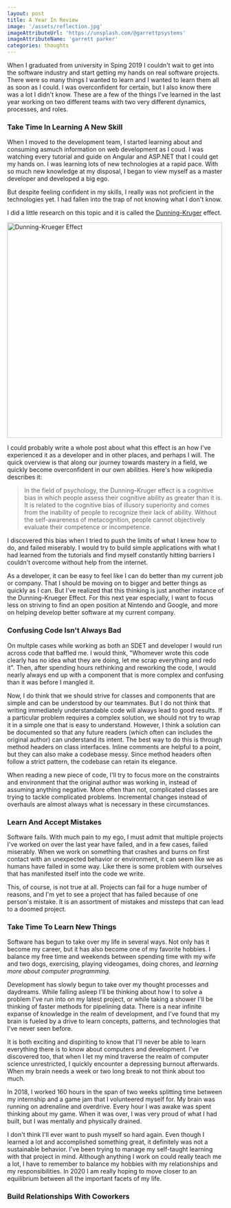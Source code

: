 ```yaml
---
layout: post
title: A Year In Review
image: '/assets/reflection.jpg'
imageAttributeUrl: 'https://unsplash.com/@garrettpsystems'
imageAttributeName: 'garrett parker'
categories: thoughts
---
```


When I graduated from university in Sping 2019 I couldn't wait to get into the software industry and start getting my hands on real software projects.  There were so many things I wanted to learn and I wanted to learn them all as soon as I could. I was overconfident for certain, but I also know there was a lot I didn't know.  These are a few of the things I've learned in the last year working on two different teams with two very different dynamics, processes, and roles.

### Take Time In Learning A New Skill

When I moved to the development team, I started learning about and consuming asmuch information on web development as I coud.  I was watching every tutorial and guide on Angular and ASP.NET that I could get my hands on.  I was learning lots of new technologies at a rapid pace. With so much new knowledge at my disposal, I began to view myself as a master developer and developed a big ego.

But despite feeling confident in my skills, I really was not proficient in the technologies yet.  I had fallen into the trap of not knowing what I don't know.

I did a little research on this topic and it is called the [Dunning-Kruger](https://en.wikipedia.org/wiki/Dunning%E2%80%93Kruger_effect) effect.

<img src="https://upload.wikimedia.org/wikipedia/commons/thumb/4/46/Dunning%E2%80%93Kruger_Effect_01.svg/1280px-Dunning%E2%80%93Kruger_Effect_01.svg.png" title="Dunning-Krueger Effect" width=500 height=500/>

I could probably write a whole post about what this effect is an how I've experienced it as a developer and in other places, and perhaps I will. The quick overview is that along our journey towards mastery in a field, we quickly become overconfident in our own abilities. Here's how wikipedia describes it:

> In the field of psychology, the Dunning–Kruger effect is a cognitive bias in which people assess their cognitive ability as greater than it is.
> It is related to the cognitive bias of illusory superiority and comes from the inability of people to recognize their lack of ability.
> Without the self-awareness of metacognition, people cannot objectively evaluate their competence or incompetence.

I discovered this bias when I tried to push the limits of what I knew how to do, and failed miserably.  I would try to build simple applications with what I had learned from the tutorials and find myself constantly hitting barriers I couldn't overcome without help from the internet.

As a developer, it can be easy to feel like I can do better than my current job or company.  That I should be moving on to bigger and better things as quickly as I can.  But I've realized that this thinking is just another instance of the Dunning-Krueger Effect.  For this next year especially, I want to focus less on striving to find an open position at Nintendo and Google, and more on helping develop better software at my current company.

### Confusing Code Isn't Always Bad

On multple cases while working as both an SDET and developer I would run across code that baffled me.  I would think, "Whomever wrote this code clearly has no idea what they are doing, let me scrap everything and redo it".  Then, after spending hours rethinking and reworking the code, I would nearly always end up with a component that is more complex and confusing than it was before I mangled it.

Now, I do think that we should strive for classes and components that are simple and can be understood by our teammates.  But I do not think that writing immediately understandable code will always lead to good results.  If a particular problem requires a complex solution, we should not try to wrap it in a simple one that is easy to understand.  However, I think a solution  can be documented so that any future readers (which often can includes the original author) can understand its intent.  The best way to do this is through method headers on class interfaces.  Inline comments are helpful to a point, but they can also make a codebase messy.  Since method headers often follow a strict pattern, the codebase can retain its elegance.

When reading a new piece of code, I'll try to focus more on the constraints and environment that the original author was working in, instead of assuming anything negative.  More often than not, complicated classes are trying to tackle complicated problems.  Incremental changes instead of overhauls are almost always what is necessary in these circumstances.

### Learn And Accept Mistakes

Software fails.  With much pain to my ego, I must admit that multiple projects I've worked on over the last year have failed, and in a few cases, failed miserably.  When we work on something that crashes and burns on first contact with an unexpected behavior or environment, it can seem like we as humans have failed in some way.  Like there is some problem with ourselves that has manifested itself into the code we write.

This, of course, is not true at all.  Projects can fail for a huge number of reasons, and I'm yet to see a project that has failed because of one person's mistake.  It is an assortment of mistakes and missteps that can lead to a doomed project.

### Take Time To Learn New Things

Software has begun to take over my life in several ways.  Not only has it become my career, but it has also become one of my favorite hobbies.  I balance my free time and weekends between spending time with my wife and two dogs, exercising, playing videogames, doing chores, and *learning more about computer programming*.

Development has slowly begun to take over my thought processes and daydreams.  While falling asleep I'll be thinking about how I to solve a problem I've run into on my latest project, or while taking a shower I'll be thinking of faster methods for pipelining data.  There is a near infinite expanse of knowledge in the realm of development, and I've found that my brain is fueled by a drive to learn concepts, patterns, and technologies that I've never seen before.

It is both exciting and dispiriting to know that I'll never be able to learn everything there is to know about computers and development.  I've discovered too, that when I let my mind traverse the realm of computer science unrestricted, I quickly encounter a depressing burnout afterwards.  When my brain needs a week or two long break to not think about too much.

In 2018, I worked 160 hours in the span of two weeks splitting time between my internship and a game jam that I volunteered myself for.  My brain was running on adrenaline and overdrive.  Every hour I was awake was spent thinking about my game.  When it was over, I was very proud of what I had built, but I was mentally and physically drained.

I don't think I'll ever want to push myself so hard again.  Even though I learned a lot and accomplished something great, it definitely was not a sustainable behavior. I've been trying to manage my self-taught learning with that project in mind.  Although anything I work on could really teach me a lot, I have to remember to balance my hobbies with my relationships and my responsibilities.  In 2020 I am really hoping to move closer to an equilibrium between all the important facets of my life.

### Build Relationships With Coworkers
